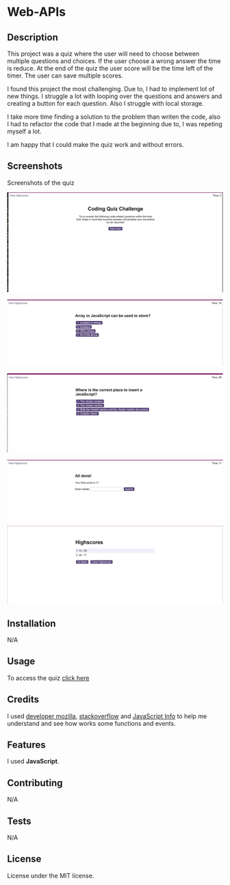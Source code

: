 # Web-APIs

## Description

This project was a quiz where the user will need to choose between multiple questions and choices. If the user choose a wrong answer the time is reduce. At the end of the quiz the user score will be the time left of the timer. The user can save multiple scores.

I found this project the most challenging. Due to, I had to implement lot of new things. I struggle a lot with looping over the questions and answers and creating a button for each question. Also I struggle with local storage.

I take more time finding a solution to the problem than writen the code, also I had to refactor the code that I made at the beginning due to, I was repeting myself a lot.

I am happy that I could make the quiz work and without errors. 

## Screenshots

Screenshots of the quiz

![Screenshot of the Console](/starter/assets/screenshots/quiz1.jpg)

![Screenshot of the Console](/starter/assets/screenshots/quiz2.jpg)

![Screenshot of the Console](/starter/assets/screenshots/quiz3.jpg)

![Screenshot of the Console](/starter/assets/screenshots/quiz4.jpg)

![Screenshot of the Console](/starter/assets/screenshots/quiz5.jpg)


## Installation

N/A

## Usage

To access the quiz [click here](https://puralex.github.io/Web-APIs/index.html)

## Credits

I used [developer mozilla](https://developer.mozilla.org/en-US/), [stackoverflow](https://stackoverflow.com/) and [JavaScript Info](https://javascript.info/) to help me understand and see how works some functions and events. 

## Features 

I used **JavaScript**.

## Contributing

N/A

## Tests 

N/A

## License

License under the MIT license.